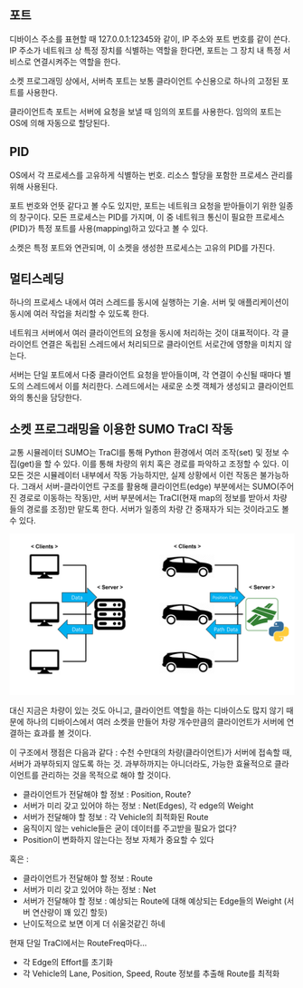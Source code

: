 ## 포트

디바이스 주소를 표현할 때 127.0.0.1:12345와 같이, IP 주소와 포트 번호를 같이 쓴다. IP 주소가 네트워크 상 특정 장치를 식별하는 역할을 한다면, 포트는 그 장치 내 특정 서비스로 연결시켜주는 역할을 한다.

소켓 프로그래밍 상에서, 서버측 포트는 보통 클라이언트 수신용으로 하나의 고정된 포트를 사용한다.

클라이언트측 포트는 서버에 요청을 보낼 때 임의의 포트를 사용한다. 임의의 포트는 OS에 의해 자동으로 할당된다.



## PID

OS에서 각 프로세스를 고유하게 식별하는 번호. 리소스 할당을 포함한 프로세스 관리를 위해 사용된다.

포트 번호와 언뜻 같다고 볼 수도 있지만, 포트는 네트워크 요청을 받아들이기 위한 일종의 창구이다. 모든 프로세스는 PID를 가지며, 이 중 네트워크 통신이 필요한 프로세스(PID)가 특정 포트를 사용(mapping)하고 있다고 볼 수 있다.

소켓은 특정 포트와 연관되며, 이 소켓을 생성한 프로세스는 고유의 PID를 가진다.



## 멀티스레딩

하나의 프로세스 내에서 여러 스레드를 동시에 실행하는 기술. 서버 및 애플리케이션이 동시에 여러 작업을 처리할 수 있도록 한다.

네트워크 서버에서 여러 클라이언트의 요청을 동시에 처리하는 것이 대표적이다. 각 클라이언트 연결은 독립된 스레드에서 처리되므로 클라이언트 서로간에 영향을 미치지 않는다.

서버는 단일 포트에서 다중 클라이언트 요청을 받아들이며, 각 연결이 수신될 때마다 별도의 스레드에서 이를 처리한다. 스레드에서는 새로운 소켓 객체가 생성되고 클라이언트와의 통신을 담당한다.





## 소켓 프로그래밍을 이용한 SUMO TraCI 작동

교통 시뮬레이터 SUMO는 TraCI를 통해 Python 환경에서 여러 조작(set) 및 정보 수집(get)을 할 수 있다. 이를 통해 차량의 위치 혹은 경로를 파악하고 조정할 수 있다. 이 모든 것은 시뮬레이터 내부에서 작동 가능하지만, 실제 상황에서 이런 작동은 불가능하다. 그래서 서버-클라이언트 구조를 활용해 클라이언트(edge) 부분에서는 SUMO(주어진 경로로 이동하는 작동)만, 서버 부분에서는 TraCI(현재 map의 정보를 받아서 차량들의 경로를 조정)만 맡도록 한다. 서버가 일종의 차량 간 중재자가 되는 것이라고도 볼 수 있다.

![serverClient](./fig/serverClient.png)

대신 지금은 차량이 있는 것도 아니고, 클라이언트 역할을 하는 디바이스도 많지 않기 때문에 하나의 디바이스에서 여러 소켓을 만들어 차량 개수만큼의 클라이언트가 서버에 연결하는 효과를 볼 것이다.

이 구조에서 쟁점은 다음과 같다 : 수천 수만대의 차량(클라이언트)가 서버에 접속할 때, 서버가 과부하되지 않도록 하는 것. 과부하까지는 아니더라도, 가능한 효율적으로 클라이언트를 관리하는 것을 목적으로 해야 할 것이다.

+ 클라이언트가 전달해야 할 정보 : Position, Route?
+ 서버가 미리 갖고 있어야 하는 정보 : Net(Edges), 각 edge의 Weight
+ 서버가 전달해야 할 정보 : 각 Vehicle의 최적화된 Route
+ 움직이지 않는 vehicle들은 굳이 데이터를 주고받을 필요가 없다?
+ Position이 변화하지 않는다는 정보 자체가 중요할 수 있다



혹은 :

+ 클라이언트가 전달해야 할 정보 : Route
+ 서버가 미리 갖고 있어야 하는 정보 : Net
+ 서버가 전달해야 할 정보 : 예상되는 Route에 대해 예상되는 Edge들의 Weight (서버 연산량이 꽤 있긴 할듯)
+ 난이도적으로 보면 이게 더 쉬울것같긴 하네





현재 단일 TraCI에서는 RouteFreq마다...

+ 각 Edge의 Effort를 초기화
+ 각 Vehicle의 Lane, Position, Speed, Route 정보를 추출해 Route를 최적화









